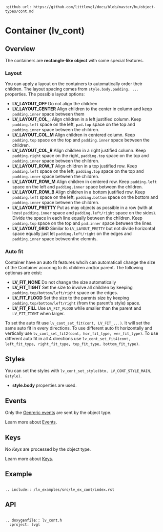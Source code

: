 ```eval_rst
:github_url: https://github.com/littlevgl/docs/blob/master/hu/object-types/cont.md
```
# Container (lv_cont)

## Overview

The containers are **rectangle-like object** with some special features. 

### Layout
You can apply a layout on the containers to automatically order their children. The layout spacing comes from `style.body.padding. ...` properties. The possible layout options:

- **LV_LAYOUT_OFF** Do not align the children
- **LV_LAYOUT_CENTER** Align children to the center in column and keep `padding.inner` space between them 
- **LV_LAYOUT_COL_**: Align children in a left justified column. Keep `padding.left` space on the left, `pad.top` space on the top and `padding.inner` space between the children.
- **LV_LAYOUT_COL_M** Align children in centered column. Keep `padding.top` space on the top and `padding.inner` space between the children.
- **LV_LAYOUT_COL_R** Align children in a right justified column. Keep `padding.right` space on the right, `padding.top` space on the top and `padding.inner` space between the children.
- **LV_LAYOUT_ROW_T** Align children in a top justified row. Keep `padding.left` space on the left, `padding.top` space on the top and `padding.inner` space between the children.
- **LV_LAYOUT_ROW_M** Align children in centered row. Keep `padding.left` space on the left and `padding.inner` space between the children.
- **LV_LAYOUT_ROW_B** Align children in a bottom justified row. Keep `padding.left` space on the left, `padding.bottom` space on the bottom and `padding.inner` space between the children.
- **LV_LAYOUT_PRETTY** Put as may objects as possible in a row (with at least `padding.inner` space and `padding.left/right` space on the sides). Divide the space in each line equally between the children. 
Keep `padding.top` space on the top and `pad.inner` space between the lines.
- **LV_LAYOUT_GRID** Similar to `LV_LAYOUT_PRETTY` but not divide horizontal space equally just let `padding.left/right` on the edges and `padding.inner` space betweenthe elemnts.

### Auto fit
Container have an auto fit features whcih can automaticall change the size of the Container accoring to its children and/or parent. The following optionas are exist:
- **LV_FIT_NONE** Do not change the size automatically
- **LV_FIT_TIGHT** Set the size to involve all children by keeping `padding.top/bottom/left/right` space on the edges.
- **LV_FIT_FLOOD** Set the size to the parents size by keeping `padding.top/bottom/left/right` (from the parent's style) space.
- **LV_FIT_FILL** Use `LV_FIT_FLOOD` while smaller than the parent and `LV_FIT_TIGHT` when larger.

To set the auto fit use `lv_cont_set_fit(cont, LV_FIT_...)`. It will set the same auto fit in every directions.
To use different auto fit horizontally and vertically use `lv_cont_set_fit2(cont, hor_fit_type, ver_fit_type)`.
To use different auto fit in all 4 directions use `lv_cont_set_fit4(cont, left_fit_type, right_fit_type, top_fit_type, bottom_fit_type)`.

## Styles
You can set the styles with `lv_cont_set_style(btn, LV_CONT_STYLE_MAIN, &style)`. 
- **style.body** properties are used.

## Events
Only the [Genreric events](/overview/event.html#generic-events) are sent by the object type.

Learn more about [Events](/overview/event).

## Keys
No *Keys* are processed by the object type.

Learn more about [Keys](/overview/indev).


## Example

```eval_rst

.. include:: /lv_examples/src/lv_ex_cont/index.rst

```

## API 

```eval_rst

.. doxygenfile:: lv_cont.h
  :project: lvgl
        
```
